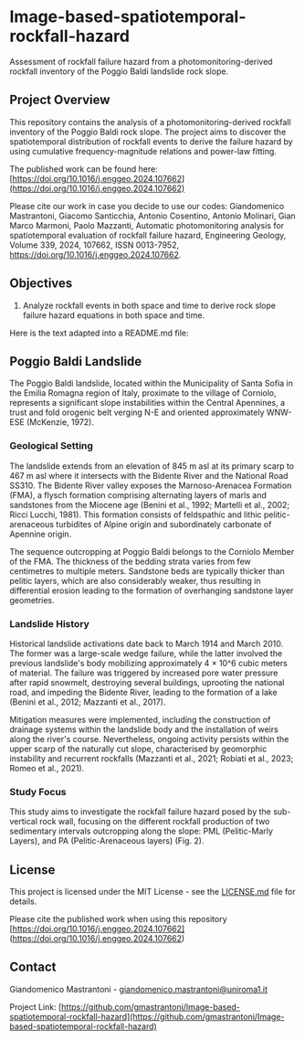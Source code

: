 # Image-based-spatiotemporal-rockfall-hazard
 Assessment of rockfall failure hazard from a photomonitoring-derived rockfall inventory of the Poggio Baldi landslide rock slope.

## Project Overview

 This repository contains the analysis of a photomonitoring-derived rockfall inventory of the Poggio Baldi rock slope. The project aims to discover the spatiotemporal distribution of rockfall events to derive the failure hazard by using cumulative frequency-magnitude relations and power-law fitting.

The published work can be found here: [https://doi.org/10.1016/j.enggeo.2024.107662](https://doi.org/10.1016/j.enggeo.2024.107662)

Please cite our work in case you decide to use our codes: Giandomenico Mastrantoni, Giacomo Santicchia, Antonio Cosentino, Antonio Molinari, Gian Marco Marmoni, Paolo Mazzanti, Automatic photomonitoring analysis for spatiotemporal evaluation of rockfall failure hazard, Engineering Geology, Volume 339, 2024, 107662, ISSN 0013-7952, https://doi.org/10.1016/j.enggeo.2024.107662.

## Objectives

1. Analyze rockfall events in both space and time to derive rock slope failure hazard equations in both space and time.

Here is the text adapted into a README.md file:

## Poggio Baldi Landslide

The Poggio Baldi landslide, located within the Municipality of Santa Sofia in the Emilia Romagna region of Italy, proximate to the village of Corniolo, represents a significant slope instabilities within the Central Apennines, a trust and fold orogenic belt verging N-E and oriented approximately WNW-ESE (McKenzie, 1972).

### Geological Setting

The landslide extends from an elevation of 845 m asl at its primary scarp to 467 m asl where it intersects with the Bidente River and the National Road SS310. The Bidente River valley exposes the Marnoso-Arenacea Formation (FMA), a flysch formation comprising alternating layers of marls and sandstones from the Miocene age (Benini et al., 1992; Martelli et al., 2002; Ricci Lucchi, 1981). This formation consists of feldspathic and lithic pelitic-arenaceous turbidites of Alpine origin and subordinately carbonate of Apennine origin.

The sequence outcropping at Poggio Baldi belongs to the Corniolo Member of the FMA. The thickness of the bedding strata varies from few centimetres to multiple meters. Sandstone beds are typically thicker than pelitic layers, which are also considerably weaker, thus resulting in differential erosion leading to the formation of overhanging sandstone layer geometries.

### Landslide History

Historical landslide activations date back to March 1914 and March 2010. The former was a large-scale wedge failure, while the latter involved the previous landslide's body mobilizing approximately 4 × 10^6 cubic meters of material. The failure was triggered by increased pore water pressure after rapid snowmelt, destroying several buildings, uprooting the national road, and impeding the Bidente River, leading to the formation of a lake (Benini et al., 2012; Mazzanti et al., 2017).

Mitigation measures were implemented, including the construction of drainage systems within the landslide body and the installation of weirs along the river's course. Nevertheless, ongoing activity persists within the upper scarp of the naturally cut slope, characterised by geomorphic instability and recurrent rockfalls (Mazzanti et al., 2021; Robiati et al., 2023; Romeo et al., 2021).

### Study Focus

This study aims to investigate the rockfall failure hazard posed by the sub-vertical rock wall, focusing on the different rockfall production of two sedimentary intervals outcropping along the slope: PML (Pelitic-Marly Layers), and PA (Pelitic-Arenaceous layers) (Fig. 2).


## License

This project is licensed under the MIT License - see the [LICENSE.md](LICENSE.md) file for details.

Please cite the published work when using this repository [https://doi.org/10.1016/j.enggeo.2024.107662] (https://doi.org/10.1016/j.enggeo.2024.107662)

## Contact

Giandomenico Mastrantoni - giandomenico.mastrantoni@uniroma1.it

Project Link: [https://github.com/gmastrantoni/Image-based-spatiotemporal-rockfall-hazard](https://github.com/gmastrantoni/Image-based-spatiotemporal-rockfall-hazard)
